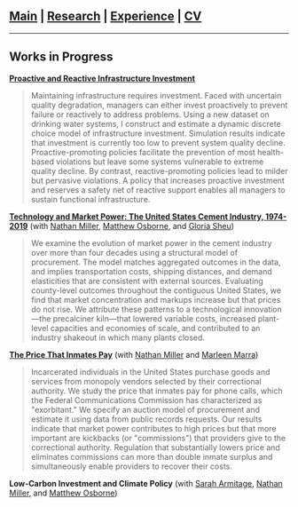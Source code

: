 ## [Main](https://gsileo.github.io/) | [Research](/research.html) | [Experience](/experience.html) | [CV](/cv/sileo_cv.pdf)

* * *

## Works in Progress
**[Proactive and Reactive Infrastructure Investment](/papers/Sileo_ProactiveReactive.pdf)**
>Maintaining infrastructure requires investment. Faced with uncertain quality degradation, managers can either invest proactively to prevent failure or reactively to address problems. Using a new dataset on drinking water systems, I construct and estimate a dynamic discrete choice model of infrastructure investment. Simulation results indicate that investment is currently too low to prevent system quality decline. Proactive-promoting policies facilitate the prevention of most health-based violations but leave some systems vulnerable to extreme quality decline. By contrast, reactive-promoting policies lead to milder but pervasive violations. A policy that increases proactive investment and reserves a safety net of reactive support enables all managers to sustain functional infrastructure.

**[Technology and Market Power: The United States Cement Industry, 1974-2019](/papers/moss_cement_markups.pdf)** (with [Nathan Miller](http://www.nathanhmiller.org/), [Matthew Osborne](https://sites.google.com/site/matthewosborne/), and [Gloria Sheu](https://sites.google.com/site/gloriaysheu/))
>We examine the evolution of market power in the cement industry over more than four decades using a structural model of procurement. The model matches aggregated outcomes in the data, and implies transportation costs, shipping distances, and demand elasticities that are consistent with external sources. Evaluating county-level outcomes throughout the contiguous United States, we find that market concentration and markups increase but that prices do not rise. We attribute these patterns to a technological innovation—the precalciner kiln—that lowered variable costs, increased plant-level capacities and economies of scale, and contributed to an industry shakeout in which many plants closed.

**[The Price That Inmates Pay](/papers/prisonphones.pdf)** (with [Nathan Miller](http://www.nathanhmiller.org/) and [Marleen Marra](https://www.marleenmarra.nl/))
>Incarcerated individuals in the United States purchase goods and services from monopoly vendors selected by their correctional authority. We study the price that inmates pay for phone calls, which the Federal Communications Commission has characterized as "exorbitant."  We specify an auction model of procurement and estimate it using data from public records requests. Our results indicate that market power contributes to high prices but that more important are kickbacks (or "commissions") that providers give to the correctional authority. Regulation that substantially lowers price and eliminates commissions can more than double inmate surplus and simultaneously enable providers to recover their costs.


**Low-Carbon Investment and Climate Policy** (with [Sarah Armitage](https://www.sarah-armitage.com/home), [Nathan Miller](http://www.nathanhmiller.org/), and [Matthew Osborne](https://sites.google.com/site/matthewosborne/))
